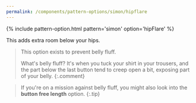 ```yaml
---
permalink: /components/pattern-options/simon/hipflare
---
```

{% include pattern-option.html pattern='simon' option='hipFlare' %}

This adds extra room below your hips.

> This option exists to prevent belly fluff.
>
> What's belly fluff? It's when you tuck your shirt in your trousers, and the part below the last button tend to creep open a bit,
> exposing part of your belly.
{:.comment}

> If you're on a mission against belly fluff, you might also look into the **button free length** option.
{:.tip}
